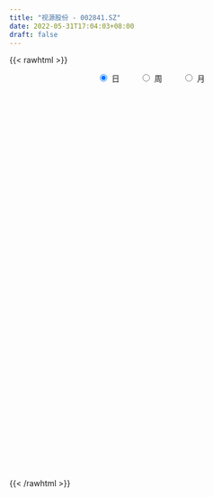 ```yaml
---
title: "视源股份 - 002841.SZ"
date: 2022-05-31T17:04:03+08:00
draft: false
---
```

{{< rawhtml >}}
    <div style="text-align: center">
        <label style="padding: 1rem;"><input style="margin-right: .5rem" type="radio" name="period" value="D" checked onclick="period_change(this)">日</label>
        <label style="padding: 1rem;"><input style="margin-right: .5rem" type="radio" name="period" value="W" onclick="period_change(this)">周</label>
        <label style="padding: 1rem;"><input style="margin-right: .5rem" type="radio" name="period" value="M" onclick="period_change(this)">月</label>
    </div>
    <div id="chart" style="height: 700px;"></div> 
    <script type="text/javascript">
        const D_v = [12868.8,11044.0,15407.42,15738.94,10741.86,12332.47,11626.32,8297.88,6497.21,8134.57,7207.57,7566.56,10923.83,9673.96,7230.2,6919.09,9934.92,7312.61,7105.9,6722.08,7949.32,7083.25,8505.77,5949.09,9993.7,12974.87,8662.04,5440.9,7442.69,10111.46,11481.84,16312.93,12323.96,10847.51,9563.15,13796.13,8308.64,6487.49,8746.93,4495.22,11002.61,8801.88,5535.08,6771.93,25628.05,29604.5,15868.9,38951.68,26690.84,15941.54,15313.31,14344.41,15655.52,14394.32,16594.56,12427.09,16368.92,18466.4,14036.64,9690.9,14764.15,14509.26,7778.73,6834.11,11479.07,8346.27,10372.2,10049.06,9451.01,10576.31,12943.09,51132.76,78930.98,49281.94,42926.67,34056.88,23329.17,16843.08,9655.08,8420.56,10604.08,15113.88,8388.75,16924.42,12789.15,8593.75,14564.6,22773.97,15479.56,10564.45,7038.89,13373.02,29588.7,17496.78,17867.88,13972.81,8775.72,6801.78,16094.51,13120.74,9399.28,10086.6,6050.97,7427.07,7991.28,9143.44,17947.16,35375.72,34579.2,44727.0,46024.65,51123.51,41399.03,30185.86,24640.04,21598.0,18869.87,15826.44,14988.11,22073.65,21615.56,18123.14,17696.14,14442.37,18032.0,15769.98,14889.51,13696.13,40647.18,29350.45,19814.29,21977.28,12516.14,13454.35,39960.85,24627.48,36763.19,70251.68,62550.44,50976.98,30699.62,30876.91,25512.0,20368.12,21245.19,19541.56,17873.49,11600.67,11074.31,16203.37,52042.65,19698.37,23781.53,39185.27,44519.77,30318.35,22478.2,22916.79,20387.62,22003.41,16684.94,14248.51,18854.65,21360.98,26220.67,16792.46,12056.49,18952.81,14299.48,14843.01,12218.25,30518.29,36549.65,28985.56,31470.18,19892.23,14146.63,17035.87,13254.37,32079.06,55480.93,66922.85,33785.47,51110.01,43906.15,20225.28,29214.77,20067.65,23254.03,21586.26,23257.39,12025.0,20538.69,21673.69,12915.31,23036.35,22682.5,20998.63,10682.76,20800.27,43188.99,31527.56,13769.71,13158.62,16162.34,18061.63,12937.91,16004.23,13729.0,13651.67,13882.74,10886.83,14472.49,20391.59,18398.16,12544.26,12224.5,22690.8,9611.03,10914.16,17887.14,11793.71,7694.08,12949.99,17371.41,8501.02,28702.79,16498.57,19933.35,39035.17,34654.28,22727.0,20556.72,19092.89,20238.37,16186.68,15699.47,14739.62,9172.77,18524.7,13580.57,16800.59,13933.57,17953.08,18620.54,15236.0,18256.47,16256.67,21154.21,14837.01]
const D_histogram = [0.0,-0.3032551567,-0.3704465968,-0.1702607792,0.1023688739,0.4046290771,0.549251873,0.5093243254,0.3484086634,0.1268063236,-0.1695921162,-0.1805582399,0.1433977242,0.1035027236,0.0548224627,0.0225973058,-0.121189025,-0.1689139271,-0.3167562548,-0.3840186674,-0.5406911522,-0.4528034354,-0.3979663365,-0.3368199655,-0.3088161512,0.0492984901,0.2494537973,0.2336687222,0.0387205312,-0.0724851391,-0.4157313592,-0.6938944039,-1.1444874938,-1.102823339,-0.9293736796,-0.926078675,-0.8018807336,-0.6198219701,-0.5501611633,-0.4682716966,-0.2584239498,-0.2113311823,-0.1541694047,-0.0511199317,0.6936327852,0.4639477739,0.1323478505,-0.6178698518,-0.7200579522,-0.7481261102,-0.593583948,-0.4435123221,-0.4442635623,-0.3777900643,-0.3052135404,-0.2571222915,-0.0542668877,0.3012475138,0.4596189991,0.624976547,0.8117234215,1.1054723776,1.1969281691,1.0696183045,1.1327138032,0.9998424976,0.7255105114,0.4596845946,0.1856122519,-0.1137184737,-0.4047358777,-1.2251620576,-2.2011548452,-2.7773341358,-3.0575640941,-3.1816811875,-3.0391657745,-2.656971158,-2.2929302145,-1.8936260724,-1.4012333594,-1.0565056996,-0.718531134,-0.431750152,-0.2452997635,0.0259716566,0.1533665396,0.5415014875,0.7015633016,0.912236405,0.9329142646,0.9264550368,0.8123541182,0.899605455,0.8051913424,0.66305332,0.6305450322,0.6922191321,0.6297757007,0.5840135278,0.6676203863,0.6883967159,0.6274266121,0.6739068024,0.6400831288,0.612949139,0.353084883,0.2998434641,0.4765279469,0.717658588,1.1279539702,1.498575634,1.4969353116,1.3695576579,1.1581001461,0.8986104101,0.6041813964,0.4411861935,0.2609793701,0.1809192861,0.1617531416,0.0767738953,-0.0823625117,-0.1924785639,-0.178687732,-0.1222158935,-0.1229715411,-0.1063332451,-0.2792038109,-0.3670485308,-0.4182145392,-0.3337359244,-0.2933138358,-0.2038112661,0.0206209549,0.182321078,0.4388634785,0.7561591269,1.0225884145,1.0832916365,1.0780982573,0.9153431325,0.7964000755,0.5751099161,0.4171740829,0.3377827279,0.2782494923,0.1611718642,0.0471987504,0.0689674584,0.3037106467,0.3633791412,0.4398141421,0.6131229211,0.6627327009,0.6704065664,0.4942014987,0.4112618635,0.3038507607,0.0429858712,-0.082438072,-0.2258589405,-0.4216855424,-0.3782330088,-0.3034282542,-0.3061100416,-0.321223072,-0.4869206474,-0.4731601828,-0.6162807883,-0.7026115125,-0.6564844919,-0.4198502511,-0.2050882651,-0.0759506834,0.0376652459,0.1518927172,0.2110169394,0.1784610077,0.3506346101,0.7301700231,1.0347229025,1.115776213,1.3247192471,1.4586839676,1.3790169872,1.0946434674,0.7964653872,0.5796999028,0.2872557175,0.0767527696,-0.1427515339,-0.2854768567,-0.5553324839,-0.8214037733,-1.1222134415,-1.3558938068,-1.4880414073,-1.6187026341,-1.9338838297,-2.0072652308,-1.7461090113,-1.5124788054,-1.2380970773,-1.0556146405,-0.9126786117,-0.8503646051,-0.8512517693,-0.8525853503,-0.8925119956,-0.7470589664,-0.6394373908,-0.4418600511,-0.1550286572,0.1459656349,0.3949767078,0.4581826146,0.7415048994,0.7322133643,0.6719376501,0.5958273024,0.6857271803,0.6603992239,0.6584615565,0.669778896,0.5858270598,0.4370402194,0.2600866119,0.3735051649,0.7818675635,1.1483467821,1.2858800331,1.2451977037,1.0120741464,0.8705417686,0.7805054074,0.7137081014,0.560636995,0.409389942,0.2190183463,0.0470004352,-0.0938884165,-0.0954878703,-0.2269023447,-0.4200104838,-0.5907948852,-0.6370749814,-0.6359080093,-0.4633491025,-0.3099216456]
const D_fast = [0.0,-0.3790689459,-0.5388720351,-0.3812514124,-0.0830295408,0.3203879317,0.6023236958,0.6897272295,0.6159137334,0.4260129745,0.0872165056,0.0311108219,0.3909162171,0.3768968974,0.3419222521,0.3153464218,0.1412628348,0.0513094508,-0.1757219406,-0.3389890201,-0.6308342929,-0.6561474349,-0.7008019202,-0.7238605406,-0.7730607641,-0.4026215003,-0.1401027437,-0.0974706383,-0.2827386965,-0.4120656516,-0.8592447115,-1.3108813572,-2.0475963205,-2.2816380004,-2.340531761,-2.5687564251,-2.6450286671,-2.6179253961,-2.6858048802,-2.7209833377,-2.5757415783,-2.5814816064,-2.5628621799,-2.4725926899,-1.5544317767,-1.6681298444,-1.9666428053,-2.8713279705,-3.153530559,-3.3686302445,-3.3624840693,-3.3232905239,-3.4351076547,-3.4630816729,-3.4668085341,-3.482997858,-3.2937091761,-2.8628828962,-2.589606661,-2.2680049764,-1.8783272465,-1.3082101961,-0.9175223623,-0.7774276508,-0.4311537013,-0.3140643825,-0.4070187409,-0.5579235089,-0.7855927886,-1.1133531327,-1.5055545062,-2.6322712004,-4.1585526993,-5.4290655238,-6.4736865057,-7.393223896,-8.0104999267,-8.2925480996,-8.5017397098,-8.5758420858,-8.4337577127,-8.3531564778,-8.1948146957,-8.0159712516,-7.890845804,-7.6130814698,-7.4473449519,-6.9238346321,-6.5883819926,-6.149649788,-5.8957433623,-5.6705888308,-5.5816012198,-5.2694485193,-5.1625647964,-5.1389394887,-5.0138115185,-4.7790826356,-4.6840821418,-4.5838409327,-4.3333289777,-4.140453469,-4.0445669199,-3.829610029,-3.7034129204,-3.5773096254,-3.7489026607,-3.7271832135,-3.431366744,-3.0108214559,-2.3185375812,-1.5732720088,-1.2006785034,-0.9856667426,-0.9075992179,-0.9424363514,-1.085820016,-1.1385186704,-1.2534806513,-1.2883109138,-1.2670387729,-1.3328245454,-1.5125515803,-1.6707872735,-1.7016683746,-1.6757505095,-1.7072490423,-1.7171940576,-1.9598655761,-2.1394724287,-2.2951920719,-2.2941474383,-2.3270538086,-2.2885040554,-2.0589165956,-1.851636203,-1.485377933,-0.9790425028,-0.4569661116,-0.1254399805,0.1388912046,0.204971863,0.2851288248,0.2076161445,0.1539738321,0.159028159,0.1690572965,0.0922726345,-0.0099007917,0.0291097808,0.3397806308,0.4902939106,0.676682447,1.0032719563,1.2185649113,1.3938404184,1.3411857254,1.361061556,1.3296131435,1.0794947217,0.9334612606,0.733575657,0.4323276695,0.3812219508,0.3801696419,0.3009603441,0.2055415457,-0.0818861915,-0.1864157727,-0.4836065753,-0.7455901776,-0.8635842799,-0.731912602,-0.5684226822,-0.4582727714,-0.3352405305,-0.1830398799,-0.0711614229,-0.0591021027,0.2007301522,0.762808071,1.326041676,1.6860390398,2.2261618856,2.724797598,2.9898848645,2.9791722115,2.8801104782,2.8082699694,2.5876397135,2.396324958,2.141132771,1.927038234,1.5183494858,1.0469272531,0.4655642245,-0.1070895924,-0.6112475448,-1.1465844301,-1.9452365831,-2.5204342919,-2.6958053253,-2.8402948207,-2.8754373619,-2.9568585852,-3.0420922093,-3.192369354,-3.4060694605,-3.6205493792,-3.8836040234,-3.9249157358,-3.9771535078,-3.8900411809,-3.6419669513,-3.3044812505,-2.9567260006,-2.7789744402,-2.3102759305,-2.1365141246,-2.0288054263,-1.9559589483,-1.6946272753,-1.5548554258,-1.3921777041,-1.2134156406,-1.1509107118,-1.1904374973,-1.3023694518,-1.0955746076,-0.4917453182,0.161820596,0.6208238552,0.8914409518,0.9113359311,0.9874389954,1.092528986,1.2041587054,1.1912468478,1.1423472802,1.0067302711,0.8464624688,0.6821015129,0.6566300916,0.468490031,0.170379271,-0.1481038518,-0.3536526933,-0.5114627235,-0.4547410923,-0.3787940468]
const D_slow = [0.0,-0.0758137892,-0.1684254384,-0.2109906332,-0.1853984147,-0.0842411454,0.0530718228,0.1804029042,0.26750507,0.2992066509,0.2568086219,0.2116690619,0.2475184929,0.2733941738,0.2870997895,0.2927491159,0.2624518597,0.2202233779,0.1410343142,0.0450296474,-0.0901431407,-0.2033439995,-0.3028355837,-0.387040575,-0.4642446128,-0.4519199903,-0.389556541,-0.3311393605,-0.3214592277,-0.3395805124,-0.4435133523,-0.6169869532,-0.9031088267,-1.1788146614,-1.4111580813,-1.6426777501,-1.8431479335,-1.998103426,-2.1356437169,-2.252711641,-2.3173176285,-2.3701504241,-2.4086927752,-2.4214727582,-2.2480645619,-2.1320776184,-2.0989906558,-2.2534581187,-2.4334726068,-2.6205041343,-2.7689001213,-2.8797782018,-2.9908440924,-3.0852916085,-3.1615949936,-3.2258755665,-3.2394422884,-3.16413041,-3.0492256602,-2.8929815234,-2.690050668,-2.4136825736,-2.1144505314,-1.8470459553,-1.5638675045,-1.3139068801,-1.1325292522,-1.0176081036,-0.9712050406,-0.999634659,-1.1008186284,-1.4071091428,-1.9573978541,-2.6517313881,-3.4161224116,-4.2115427085,-4.9713341521,-5.6355769416,-6.2088094953,-6.6822160134,-7.0325243532,-7.2966507781,-7.4762835616,-7.5842210996,-7.6455460405,-7.6390531264,-7.6007114915,-7.4653361196,-7.2899452942,-7.061886193,-6.8286576268,-6.5970438676,-6.3939553381,-6.1690539743,-5.9677561387,-5.8019928087,-5.6443565507,-5.4713017677,-5.3138578425,-5.1678544605,-5.000949364,-4.828850185,-4.671993532,-4.5035168314,-4.3434960492,-4.1902587644,-4.1019875437,-4.0270266776,-3.9078946909,-3.7284800439,-3.4464915514,-3.0718476428,-2.697613815,-2.3552244005,-2.065699364,-1.8410467615,-1.6900014124,-1.579704864,-1.5144600214,-1.4692301999,-1.4287919145,-1.4095984407,-1.4301890686,-1.4783087096,-1.5229806426,-1.553534616,-1.5842775012,-1.6108608125,-1.6806617652,-1.7724238979,-1.8769775327,-1.9604115138,-2.0337399728,-2.0846927893,-2.0795375506,-2.0339572811,-1.9242414114,-1.7352016297,-1.4795545261,-1.208731617,-0.9392070527,-0.7103712695,-0.5112712506,-0.3674937716,-0.2632002509,-0.1787545689,-0.1091921958,-0.0688992298,-0.0570995422,-0.0398576776,0.0360699841,0.1269147694,0.2368683049,0.3901490352,0.5558322104,0.723433852,0.8469842267,0.9497996926,1.0257623827,1.0365088505,1.0158993325,0.9594345974,0.8540132118,0.7594549596,0.6835978961,0.6070703857,0.5267646177,0.4050344559,0.2867444102,0.1326742131,-0.0429786651,-0.207099788,-0.3120623508,-0.3633344171,-0.3823220879,-0.3729057765,-0.3349325972,-0.2821783623,-0.2375631104,-0.1499044579,0.0326380479,0.2913187735,0.5702628268,0.9014426386,1.2661136305,1.6108678773,1.8845287441,2.0836450909,2.2285700666,2.300383996,2.3195721884,2.2838843049,2.2125150907,2.0736819698,1.8683310264,1.587777666,1.2488042144,0.8767938625,0.472118204,-0.0113527534,-0.5131690611,-0.949696314,-1.3278160153,-1.6373402846,-1.9012439447,-2.1294135977,-2.3420047489,-2.5548176913,-2.7679640288,-2.9910920277,-3.1778567694,-3.337716117,-3.4481811298,-3.4869382941,-3.4504468854,-3.3517027084,-3.2371570548,-3.0517808299,-2.8687274889,-2.7007430763,-2.5517862507,-2.3803544557,-2.2152546497,-2.0506392606,-1.8831945366,-1.7367377716,-1.6274777168,-1.5624560638,-1.4690797725,-1.2736128817,-0.9865261861,-0.6650561779,-0.3537567519,-0.1007382153,0.1168972268,0.3120235787,0.490450604,0.6306098528,0.7329573382,0.7877119248,0.7994620336,0.7759899295,0.7521179619,0.6953923757,0.5903897548,0.4426910335,0.2834222881,0.1244452858,0.0086080102,-0.0688724012]
const D_data = [['2021-05-20', 124.6355, 125.5565, 121.5003, 126.0072],['2021-05-21', 125.4095, 120.8046, 120.3735, 126.8204],['2021-05-24', 121.0006, 122.4702, 117.3461, 123.9301],['2021-05-25', 123.4598, 125.9386, 121.2063, 126.6636],['2021-05-26', 125.8994, 128.0745, 125.7818, 128.9367],['2021-05-27', 128.7799, 130.1908, 126.1247, 130.1908],['2021-05-28', 130.1418, 129.8087, 128.2312, 131.1313],['2021-05-31', 130.4749, 128.2214, 126.3893, 130.7688],['2021-06-01', 128.2116, 126.5362, 125.9288, 128.5546],['2021-06-02', 127.0947, 124.9686, 123.0189, 127.3593],['2021-06-03', 125.2545, 122.6475, 122.4698, 125.847],['2021-06-04', 122.6771, 125.2841, 121.8081, 126.7259],['2021-06-07', 125.0373, 130.35, 123.4869, 131.3375],['2021-06-08', 130.8536, 126.6963, 126.084, 132.7694],['2021-06-09', 126.4, 126.4494, 125.768, 128.8293],['2021-06-10', 126.5876, 126.5086, 125.8865, 128.6713],['2021-06-11', 126.5185, 124.6324, 123.9708, 127.8319],['2021-06-15', 124.2867, 125.2347, 122.7463, 126.1729],['2021-06-16', 124.7805, 123.2795, 122.4994, 125.3138],['2021-06-17', 123.9806, 123.4375, 122.687, 125.3138],['2021-06-18', 123.4276, 121.3341, 121.265, 124.9188],['2021-06-21', 122.924, 123.793, 118.5, 124.2769],['2021-06-22', 123.4375, 123.3881, 121.4724, 124.5534],['2021-06-23', 123.398, 123.4375, 122.134, 124.7213],['2021-06-24', 122.8549, 122.9438, 119.6949, 123.24],['2021-06-25', 123.5362, 127.9603, 123.24, 128.3553],['2021-06-28', 127.2789, 127.5554, 125.6594, 130.2414],['2021-06-29', 127.0419, 125.4915, 124.5633, 127.8812],['2021-06-30', 125.2446, 122.7364, 122.3216, 126.1433],['2021-07-01', 122.7463, 122.8944, 122.5883, 128.375],['2021-07-02', 122.9438, 118.5, 118.5, 122.9438],['2021-07-05', 119.5566, 117.1076, 113.5724, 120.1392],['2021-07-06', 117.6804, 112.1208, 111.5875, 118.2729],['2021-07-07', 112.97, 116.13, 111.4986, 116.999],['2021-07-08', 116.13, 117.3644, 115.2808, 119.3986],['2021-07-09', 117.3644, 114.7475, 113.1873, 117.7199],['2021-07-12', 114.7376, 115.6659, 112.8219, 117.7495],['2021-07-13', 115.8337, 116.3769, 113.8588, 117.394],['2021-07-14', 116.0016, 114.8858, 113.6612, 117.394],['2021-07-15', 114.313, 114.7278, 113.8588, 115.5375],['2021-07-16', 114.6981, 116.5053, 112.575, 117.3644],['2021-07-19', 116.4164, 114.6389, 112.8712, 116.4164],['2021-07-20', 114.6389, 114.5599, 112.575, 115.1524],['2021-07-21', 114.0563, 115.1425, 113.8884, 117.2064],['2021-07-22', 118.5, 125.4125, 118.4802, 126.6567],['2021-07-23', 122.45, 114.7475, 114.6586, 122.9141],['2021-07-26', 115.8337, 111.8838, 109.1188, 115.8337],['2021-07-27', 109.1583, 103.1938, 101.6138, 111.5776],['2021-07-28', 104.2306, 108.1313, 101.7125, 110.6],['2021-07-29', 110.2346, 107.756, 106.4229, 110.4716],['2021-07-30', 107.2228, 109.4644, 104.0825, 110.4617],['2021-08-02', 109.6125, 109.415, 104.8725, 109.7113],['2021-08-03', 109.415, 107.1536, 106.6697, 110.047],['2021-08-04', 107.4005, 107.4104, 105.7613, 108.5263],['2021-08-05', 107.0252, 107.1437, 104.9712, 108.6053],['2021-08-06', 107.0154, 106.4821, 104.675, 107.6276],['2021-08-09', 106.3834, 108.5164, 104.8725, 109.5434],['2021-08-10', 108.5164, 111.5875, 107.1833, 112.2788],['2021-08-11', 111.5776, 110.3729, 108.7238, 111.5875],['2021-08-12', 110.3531, 111.3505, 109.2767, 113.2959],['2021-08-13', 111.6171, 112.7528, 110.6099, 113.8291],['2021-08-16', 112.9305, 115.8041, 112.575, 117.7989],['2021-08-17', 114.8462, 114.9154, 113.8983, 116.4658],['2021-08-18', 114.5303, 112.7034, 110.5605, 115.3894],['2021-08-19', 113.444, 115.5572, 110.9259, 115.814],['2021-08-20', 115.2906, 113.5625, 112.6737, 116.4559],['2021-08-23', 114.55, 111.2024, 110.8963, 114.9351],['2021-08-24', 111.2122, 110.1655, 109.6619, 112.7725],['2021-08-25', 109.6619, 108.7139, 107.677, 110.6],['2021-08-26', 109.0891, 106.729, 103.6875, 109.0891],['2021-08-27', 105.0009, 104.8725, 103.6875, 106.5216],['2021-08-30', 94.3852, 94.3852, 94.3852, 96.7157],['2021-08-31', 94.3063, 85.9421, 84.9447, 94.3063],['2021-09-01', 87.7591, 84.4115, 84.056, 87.848],['2021-09-02', 83.819, 83.0191, 81.4293, 85.1818],['2021-09-03', 83.4339, 80.8269, 80.4911, 83.74],['2021-09-06', 80.2936, 81.0639, 79.4938, 82.555],['2021-09-07', 81.0639, 82.4464, 80.4911, 82.555],['2021-09-08', 82.4562, 81.4095, 80.9849, 82.7031],['2021-09-09', 81.528, 81.3206, 80.8565, 82.4562],['2021-09-10', 81.3503, 82.6044, 80.8861, 82.6538],['2021-09-13', 82.6044, 81.0145, 80.9849, 82.8908],['2021-09-14', 81.0145, 81.0145, 80.6689, 81.765],['2021-09-15', 81.0145, 80.5306, 77.5188, 81.0145],['2021-09-16', 79.9974, 79.1975, 78.5063, 81.1429],['2021-09-17', 79.1975, 80.3233, 79.1975, 81.9625],['2021-09-22', 79.2074, 78.5853, 78.1903, 81.2712],['2021-09-23', 79.1382, 82.4562, 78.6642, 83.2463],['2021-09-24', 82.476, 80.5306, 79.7505, 83.266],['2021-09-27', 80.5998, 81.7946, 80.1455, 82.792],['2021-09-28', 81.7946, 79.79, 79.4938, 82.16],['2021-09-29', 79.79, 79.2765, 78.0125, 80.0764],['2021-09-30', 79.0, 77.3706, 76.5806, 79.9776],['2021-10-08', 77.025, 79.6123, 76.5411, 79.79],['2021-10-11', 79.6123, 77.1336, 77.025, 82.3575],['2021-10-12', 78.4075, 75.6425, 75.05, 78.4075],['2021-10-13', 75.6228, 76.2449, 75.208, 76.7979],['2021-10-14', 76.3239, 77.2422, 76.3239, 78.0125],['2021-10-15', 77.341, 75.445, 74.655, 77.9829],['2021-10-18', 75.208, 75.0994, 73.4898, 76.2844],['2021-10-19', 75.0599, 76.6004, 74.6748, 76.7189],['2021-10-20', 76.6004, 75.9388, 74.023, 76.7979],['2021-10-21', 76.1758, 74.655, 74.4279, 76.1758],['2021-10-22', 74.576, 75.8301, 74.26, 76.0375],['2021-10-25', 75.998, 74.7538, 74.2699, 76.2054],['2021-10-26', 74.734, 74.5661, 73.075, 75.3759],['2021-10-27', 74.734, 70.6655, 70.1125, 74.734],['2021-10-28', 71.1, 72.0875, 70.6655, 75.4055],['2021-10-29', 73.944, 75.05, 71.1987, 75.5042],['2021-11-01', 75.2179, 76.9263, 75.2179, 80.4813],['2021-11-02', 77.973, 81.0441, 76.0968, 81.8045],['2021-11-03', 81.4786, 83.2561, 81.4688, 85.7545],['2021-11-04', 83.2561, 80.3825, 79.8097, 85.6163],['2021-11-05', 80.4813, 79.2469, 77.42, 80.975],['2021-11-08', 79.3061, 77.973, 76.6399, 79.5036],['2021-11-09', 78.1606, 76.6399, 75.5536, 78.605],['2021-11-10', 77.1237, 75.05, 74.26, 77.1237],['2021-11-11', 74.9315, 75.6425, 74.3785, 75.9388],['2021-11-12', 75.6425, 74.5563, 73.944, 76.1362],['2021-11-15', 74.3785, 75.0697, 74.1415, 76.5312],['2021-11-16', 75.0796, 75.4944, 74.0724, 76.3338],['2021-11-17', 75.4944, 74.2798, 74.1612, 75.6425],['2021-11-18', 74.4476, 72.4825, 72.2455, 74.4575],['2021-11-19', 72.4726, 72.048, 71.7715, 72.9763],['2021-11-22', 72.1566, 72.9763, 71.495, 73.2429],['2021-11-23', 72.9368, 73.3614, 72.285, 73.549],['2021-11-24', 72.8775, 72.4726, 71.7518, 73.154],['2021-11-25', 72.4726, 72.4134, 71.8703, 73.2429],['2021-11-26', 72.0875, 69.2237, 69.1448, 72.0875],['2021-11-29', 67.8017, 69.0756, 66.8143, 69.6188],['2021-11-30', 68.7695, 68.5819, 68.335, 69.52],['2021-12-01', 68.6214, 69.7965, 67.7228, 69.9545],['2021-12-02', 69.8558, 69.046, 68.9275, 70.6655],['2021-12-03', 69.0559, 69.52, 68.3153, 69.7076],['2021-12-06', 69.5496, 71.6925, 69.5496, 72.3837],['2021-12-07', 71.969, 71.7419, 70.626, 72.7294],['2021-12-08', 71.732, 74.0329, 70.9025, 75.2278],['2021-12-09', 74.2106, 76.5708, 73.5688, 77.3904],['2021-12-10', 77.0843, 78.0026, 75.9881, 80.2936],['2021-12-13', 77.2126, 76.9657, 75.6425, 80.0468],['2021-12-14', 76.5609, 77.0053, 76.1856, 78.0026],['2021-12-15', 76.8571, 75.2574, 74.3983, 77.7558],['2021-12-16', 75.3166, 75.6425, 73.9638, 76.6004],['2021-12-17', 75.682, 73.9243, 73.5688, 75.8696],['2021-12-20', 73.7169, 74.0428, 73.3515, 75.0105],['2021-12-21', 73.5688, 74.655, 73.2824, 74.8525],['2021-12-22', 74.0625, 74.7538, 73.5688, 75.3759],['2021-12-23', 74.5266, 73.7169, 73.3021, 74.734],['2021-12-24', 73.1935, 73.2034, 72.4134, 74.2403],['2021-12-27', 72.9861, 74.6945, 72.2258, 75.05],['2021-12-28', 75.0303, 78.21, 75.0303, 80.0862],['2021-12-29', 78.21, 77.0941, 76.63, 79.158],['2021-12-30', 76.8472, 78.0224, 76.3535, 78.2594],['2021-12-31', 77.815, 80.3825, 77.6669, 81.0639],['2022-01-04', 80.2344, 80.0171, 77.1237, 81.1133],['2022-01-05', 80.4023, 80.2739, 79.0593, 80.9651],['2022-01-06', 79.4641, 78.0915, 77.6076, 80.3726],['2022-01-07', 78.0816, 79.0494, 77.8743, 80.975],['2022-01-10', 79.0, 78.6544, 77.3213, 79.1975],['2022-01-11', 78.4766, 76.0178, 75.7511, 78.9803],['2022-01-12', 76.4325, 76.7979, 75.2475, 77.6965],['2022-01-13', 76.7979, 75.8598, 75.3759, 77.2719],['2022-01-14', 75.7018, 74.1514, 73.7169, 76.2943],['2022-01-17', 74.0526, 76.5312, 73.2528, 76.9263],['2022-01-18', 77.0645, 77.0744, 74.9809, 77.7558],['2022-01-19', 77.0053, 76.1461, 75.0796, 77.0151],['2022-01-20', 76.1264, 75.7709, 75.2475, 77.025],['2022-01-21', 75.6721, 73.1343, 72.9565, 75.8598],['2022-01-24', 73.075, 74.6352, 72.8084, 75.0006],['2022-01-25', 74.0625, 71.9097, 71.3864, 74.5661],['2022-01-26', 72.3837, 71.4753, 70.9815, 72.8874],['2022-01-27', 72.0974, 72.4627, 70.8038, 74.9315],['2022-01-28', 73.5589, 75.1488, 72.4627, 78.0125],['2022-02-07', 75.1685, 75.8005, 74.26, 77.8644],['2022-02-08', 75.3265, 75.4944, 71.653, 76.0375],['2022-02-09', 75.445, 75.8894, 73.944, 76.4226],['2022-02-10', 76.0671, 76.5411, 74.7735, 76.5411],['2022-02-11', 76.2844, 76.4226, 75.6326, 77.6175],['2022-02-14', 76.1264, 75.4648, 74.6254, 76.7189],['2022-02-15', 76.0375, 78.5951, 74.7142, 79.3752],['2022-02-16', 78.684, 83.1179, 78.3877, 85.794],['2022-02-17', 84.8855, 84.767, 82.4562, 87.532],['2022-02-18', 84.688, 83.9375, 81.9625, 84.7078],['2022-02-21', 84.6287, 87.4135, 82.9697, 88.8355],['2022-02-22', 86.9, 88.6775, 85.0633, 89.6255],['2022-02-23', 88.085, 87.4925, 87.1666, 88.9737],['2022-02-24', 87.532, 85.1818, 83.4437, 87.5715],['2022-02-25', 84.9447, 84.4708, 84.0362, 86.2877],['2022-02-28', 84.4708, 84.9546, 82.4958, 86.2779],['2022-03-01', 85.162, 83.2956, 82.081, 85.32],['2022-03-02', 82.8809, 83.4339, 80.6788, 84.609],['2022-03-03', 83.4339, 82.4562, 81.9724, 84.8263],['2022-03-04', 81.7946, 82.5846, 80.8565, 84.0461],['2022-03-07', 81.7749, 79.8394, 79.158, 82.0217],['2022-03-08', 79.7703, 78.1606, 78.0026, 80.4615],['2022-03-09', 78.1606, 75.6524, 73.0651, 79.0],['2022-03-10', 76.8867, 74.2501, 73.7662, 78.7038],['2022-03-11', 73.0355, 73.5391, 70.3199, 73.8354],['2022-03-14', 73.075, 71.6925, 71.6925, 73.6576],['2022-03-15', 71.8801, 66.7748, 66.6069, 71.89],['2022-03-16', 68.2758, 67.1303, 63.3975, 68.6806],['2022-03-17', 67.308, 70.2211, 66.1724, 70.6063],['2022-03-18', 70.231, 69.7471, 68.1474, 70.6359],['2022-03-21', 69.757, 70.3199, 68.2856, 71.4753],['2022-03-22', 70.3199, 69.2336, 68.2362, 70.3199],['2022-03-23', 69.2237, 68.5424, 68.1375, 69.7274],['2022-03-24', 68.5325, 67.0611, 66.6562, 68.5325],['2022-03-25', 66.9525, 65.4021, 65.0466, 67.4858],['2022-03-28', 64.8788, 64.3257, 63.5358, 65.0861],['2022-03-29', 64.5825, 62.6174, 62.1236, 64.9578],['2022-03-30', 63.0618, 64.1283, 62.6174, 64.4344],['2022-03-31', 64.0888, 63.3185, 62.7852, 64.6714],['2022-04-01', 63.358, 64.3554, 62.3113, 65.1651],['2022-04-06', 65.096, 66.0539, 63.8616, 66.8834],['2022-04-07', 65.8959, 67.3278, 65.7478, 68.5918],['2022-04-08', 67.3376, 67.9005, 66.2613, 68.1474],['2022-04-11', 67.9005, 66.2909, 65.254, 67.9005],['2022-04-12', 65.6688, 70.0236, 65.649, 70.0335],['2022-04-13', 69.8459, 67.2685, 67.1994, 70.2211],['2022-04-14', 68.2264, 66.6069, 66.4489, 68.335],['2022-04-15', 66.8735, 66.1724, 64.2566, 67.8017],['2022-04-18', 66.1131, 68.4535, 64.1875, 69.0263],['2022-04-19', 68.0289, 67.3969, 66.8538, 68.9275],['2022-04-20', 67.5351, 67.8413, 67.071, 68.8386],['2022-04-21', 67.7326, 68.2856, 66.5674, 69.5397],['2022-04-22', 67.3574, 67.1401, 66.7056, 68.7399],['2022-04-25', 66.7056, 65.8663, 65.5503, 69.8854],['2022-04-26', 67.2981, 64.6813, 64.1875, 67.5944],['2022-04-27', 64.148, 68.1869, 63.0223, 68.572],['2022-04-28', 73.3713, 73.5688, 69.125, 74.0526],['2022-04-29', 73.0849, 75.761, 72.6306, 77.025],['2022-05-05', 75.2475, 75.1191, 74.8525, 77.5089],['2022-05-06', 74.4575, 74.0921, 72.0974, 75.5339],['2022-05-09', 73.865, 71.811, 70.2211, 73.944],['2022-05-10', 71.1099, 72.6998, 70.4483, 73.5984],['2022-05-11', 72.4529, 73.4108, 72.1566, 75.3956],['2022-05-12', 72.5714, 73.9341, 72.1468, 75.366],['2022-05-13', 73.9341, 72.8479, 72.364, 75.1586],['2022-05-16', 73.0454, 72.5319, 71.6925, 74.0526],['2022-05-17', 72.3739, 71.4753, 70.6655, 72.3739],['2022-05-18', 71.4753, 70.942, 70.7248, 72.285],['2022-05-19', 70.0138, 70.5766, 68.9868, 70.6951],['2022-05-20', 71.0309, 71.969, 70.8136, 73.233],['2022-05-23', 71.7814, 69.9545, 69.5002, 71.8011],['2022-05-24', 70.2425, 68.1322, 68.0221, 70.5426],['2022-05-25', 68.1122, 67.092, 66.5119, 69.2024],['2022-05-26', 67.392, 67.6221, 66.2118, 68.9223],['2022-05-27', 67.9621, 67.6121, 67.322, 69.3124],['2022-05-30', 68.11, 69.8, 67.0, 70.29],['2022-05-31', 69.51, 70.13, 69.01, 71.17]]
const W_v = [71524.41,34113.84,28988.06,21151.89,24772.18,36301.57,31510.38,26738.94,19235.87,25105.78,22367.74,43336.46,37860.84,33418.48,41646.08,44404.78,112680.5,54231.52,31934.21,25231.56,23871.79,17030.93,19302.5,17692.41,21309.6,26745.65,21293.54,26404.78,21714.09,9343.37,4178.45,34832.36,37923.11,30836.03,26853.18,28658.11,19156.4,29225.14,27905.34,44305.0,17297.97,32220.82,26928.02,45190.22,48395.01,46713.45,35544.5,45386.81,47357.56,44795.16,54533.61,72561.35,46459.18,40602.08,40376.66,39900.04,30985.02,47592.92,48723.88,37139.87,49875.82,43144.46,52810.13,42445.35,55798.81,76199.07,61723.38,69622.07,67715.58,73431.07,74782.76,61310.38,61455.58,33281.75,19075.03,35843.81,51355.47,50835.39,60165.06,52979.15,76977.98,88773.76,116192.84,96166.92,50723.66,59307.67,54585.44,60427.38,48979.41,31239.21,36482.34,79844.62,58236.45,35233.87,35013.01,34957.69,37619.32,67670.89,46096.18,52183.36,44029.26,43767.51,54765.43,61356.82,72805.32,91049.26,109040.43,244500.85,142918.27,114721.68,98026.13,131546.95,15873.59,72347.25,97632.57,92484.26,173949.27,86208.83,53510.87,74408.97,65732.26,58515.26,68299.46,98841.96,57035.45,48056.76,69905.48,123208.08,77407.34,247501.81,188735.5,193830.66,226766.44,143709.23,105709.83,89194.62,85102.95,91646.22,56868.87,56004.83,64116.02,81750.6,49052.08,115317.5,79614.16,124203.37,66939.46,95373.81,70214.74,51246.04,80277.54,124660.25,127698.26,110210.54,78839.19,79772.67,97001.98,65426.22,63028.41,92690.09,59417.44,45024.85,52237.62,28814.28,8701.19,56314.01,54694.11,57970.92,54765.48,54371.44,81348.83,57002.49,73388.46,56283.96,51068.81,56403.56,66366.08,102514.72,92388.96,68534.42,143830.29,110193.13,48050.86,55788.7,85663.49,68018.07,82272.31,63086.67,53216.5,60319.5,37366.87,89225.27,60661.56,115575.08,33350.83,54739.91,55156.11,65847.01,37703.79,44682.0,29089.91,44506.68,43138.93,62843.68,39040.89,76341.44,112766.27,73415.9,73327.01,48947.44,53391.67,256329.23,68851.97,61809.95,52818.13,60565.06,17496.78,63512.7,46084.66,105036.8,213460.05,95922.46,93950.86,103034.8,97112.51,234153.64,158433.63,81335.22,150911.19,120233.11,92179.13,95383.41,108428.68,111530.47,201522.68,164523.86,100661.37,101306.48,119969.29,76324.73,66622.73,51334.01,73327.63,58310.21,138824.16,43283.72,85957.03,72012.2,86322.76,35991.22]
const W_histogram = [0.0,0.0634347578,0.0718297988,-0.0381907452,0.0062164656,0.1580735915,0.3636030574,0.4367763129,0.4752881005,0.5191583774,0.5537336337,0.6520137444,0.5661452025,0.5771016219,0.4018986455,0.4075684577,0.4497174555,0.2776174087,0.0571959861,-0.1266749673,-0.2616527332,-0.3258426522,-0.3721187963,-0.4027505913,-0.4565931489,-0.6113077014,-0.6301919546,-0.8083863796,-0.9189537713,-0.8107135552,-0.7449410752,-0.3834768651,0.0959475178,0.3965801952,0.5845362895,0.8825195364,1.043054425,1.1444776203,0.9926565381,0.9350518707,0.8017251967,0.8672343893,1.0340010577,1.0575466923,0.864083824,0.5723240302,0.3855572772,0.1227343745,-0.1182547934,-0.3714256529,-0.2710412072,0.0616867324,0.1415390741,-0.0517703672,-0.098962892,-0.2752536662,-0.3724417103,-0.1371820791,0.1067351504,0.0187403756,0.0823611865,0.0448680288,-0.3113680731,-0.5513838018,-0.7914826116,-0.3926341667,-0.1363944628,0.3065736231,0.1860396358,-0.0424055265,-0.2814939455,-0.3356122631,-0.5594274207,-0.6304399685,-0.6928315562,-0.6723518,-0.5705488826,-0.4821181564,-0.1576102591,0.1585301185,0.547873854,0.8697480593,1.2449351408,1.4956559042,1.6050395259,1.8145973314,1.7438175273,1.3407611995,0.928430092,0.5230200578,0.4595457635,0.3406027319,0.2375411458,0.0315067344,-0.0479340412,-0.355586961,-0.5457040073,-0.5641498029,-0.3884330981,-0.2884241163,-0.5057872287,-0.6336546991,-0.4871164531,-0.4677743124,-0.6601491492,-0.90543931,-1.0071766529,-0.1489601256,0.5837254484,1.0665655391,1.1660625061,1.0856094975,0.9734613697,1.0341929862,0.9888216043,1.1845579048,0.5383307177,0.0826770589,-0.3228198424,-0.5707300614,-0.7340978239,-0.7778176506,-0.8825914806,-0.6759192965,-0.7631645759,-0.9049527532,-0.9542627905,-0.866457199,-0.9643935413,-0.4944395188,-0.354766186,0.2291361834,0.1899385971,0.0817083453,-0.3959696456,-0.9317207187,-1.0762825091,-1.3413050256,-1.4726994549,-1.4883958893,-1.4695178222,-1.5258012135,-1.4187986374,-1.1479775304,-0.8337941715,0.0831839367,0.6342508781,1.2629466255,1.6487326813,1.8095168519,1.9792841081,2.4664093529,2.4466362659,2.2071515059,2.0125567468,1.66725355,1.1930211215,0.7232732197,0.5319156843,0.2737653477,-0.1115114344,-0.396569174,-0.7205230187,-0.8363851653,-0.8701139067,-0.9792911692,-0.7557777767,-0.4744143559,-0.3073870868,-0.3351356167,0.2094190035,0.1520226059,0.2452166691,0.3104269069,0.2157870835,0.2792859769,0.6699087145,0.6758276924,-0.0989564593,-0.1942583743,1.5229639671,2.844651477,3.6325754704,3.4717427815,2.4641694007,1.8747000156,1.1249801339,0.428482567,-0.2478971696,-0.1597197908,-0.1343124476,0.3290522375,0.850541661,0.216211836,-0.7040186596,-1.4603466238,-1.972809321,-1.6807920186,-1.7593894308,-1.8149913254,-2.0180284285,-1.664873624,-2.0044297307,-2.391536562,-2.4310492179,-2.469441786,-2.7244677559,-2.9488651682,-2.5450760075,-2.1114264868,-2.2832299884,-3.8002680668,-4.4243159794,-4.7048677927,-4.585888696,-4.4271694973,-3.8970480057,-3.5620538436,-3.0682804848,-2.568238927,-1.7670075394,-1.3821501944,-1.1360234031,-1.007329763,-0.7575419703,0.0792081352,0.4382031989,0.6921942145,1.3696379917,1.7306306341,1.642905958,1.5224580887,1.577813672,1.6895917221,2.2253161917,2.5480571544,2.5601711913,1.9142303025,1.2205978025,0.495361329,-0.0023050366,-0.0382031717,-0.1192283185,-0.0519793262,0.5932075367,0.9087898619,1.0262711471,1.0344014884,0.7492511256,0.7322521328]
const W_fast = [0.0,0.0792934473,0.1056459379,-0.0139222923,0.0320390349,0.2234145586,0.5198447888,0.7022121226,0.8595459354,1.0332058065,1.2062144713,1.4674980182,1.5231657769,1.6783976017,1.6036692867,1.7112312133,1.865809575,1.7631138803,1.5569914542,1.3414517591,1.1410608098,0.9954102278,0.8561043846,0.7247849418,0.5567940969,0.2492526191,0.0728203773,-0.3074706427,-0.6477764772,-0.7422146498,-0.8626774386,-0.5970824448,-0.0936711825,0.3061065437,0.6401967104,1.1588098414,1.5801083362,1.9676509366,2.0639939889,2.2401522892,2.3072569144,2.5895747044,3.0148416372,3.3027739448,3.3253320326,3.1766532463,3.0862758126,2.8541365035,2.5835836373,2.2375563645,2.2701805085,2.6183301311,2.7335672414,2.5273152082,2.4553819605,2.2102777697,2.0199792981,2.2209434095,2.4915444266,2.4082347457,2.4924458533,2.4661697028,2.0320915825,1.6542299033,1.2162604407,1.5169503439,1.7390914322,2.2587029238,2.1846788454,1.9456323015,1.6361703961,1.4981490127,1.1344769999,0.90585446,0.6702549833,0.5226467895,0.4818124862,0.4497136733,0.7348190059,1.0905919131,1.6169041121,2.1562153322,2.8426361989,3.4672709384,3.9779144415,4.6411215799,5.0062961576,4.9384301297,4.7582065451,4.4835515254,4.534963672,4.5011713234,4.4574950238,4.2593372959,4.16791301,3.77136335,3.4448203018,3.2853370555,3.3639454858,3.3918484385,3.048038519,2.7617573738,2.7865165065,2.6889150691,2.331502945,1.8598529567,1.5063214506,2.3272979465,3.2059148826,3.955396358,4.3464089516,4.5373583174,4.668575532,4.987855395,5.1896894142,5.6815651909,5.1699206832,4.7349362891,4.2487344272,3.8581416929,3.5112494744,3.2730752351,2.947653535,2.9853458949,2.7073094715,2.3392831059,2.051407371,1.9225986628,1.5835639351,1.929908078,1.9808898643,2.6220762795,2.6303633425,2.542560177,1.9658897748,1.197208522,0.7835761043,0.1832273314,-0.3163419616,-0.7041373683,-1.0526387568,-1.4903724514,-1.7380695347,-1.7542428103,-1.6485079942,-0.7107339019,-0.001104241,0.9433281628,1.7412973889,2.3544607725,3.0190490557,4.1227766388,4.7146626182,5.0269657346,5.3355101622,5.407020353,5.2310432049,4.9421136079,4.8837349937,4.694025994,4.2808713533,3.8966713202,3.3925867209,3.067628283,2.8163710648,2.46237101,2.4969399584,2.6596997903,2.7498802877,2.6383478536,3.2352572246,3.2158664785,3.370364709,3.5131816735,3.472488621,3.6058090086,4.1639089248,4.3387848258,3.5392615593,3.3953950507,5.4933583838,7.526208763,9.222276624,9.9293796305,9.5378485999,9.4170542186,8.9485793705,8.3592024453,7.6208484162,7.6690958474,7.6609250787,8.2065528231,8.9406776619,8.3604007959,7.2641656354,6.1427510152,5.1370859878,5.0089052856,4.4904605157,3.9811107897,3.2735665795,3.210502978,2.3698394386,1.3848484668,0.7375735064,0.0818204918,-0.854322417,-1.8159361214,-2.0484159625,-2.1426230636,-2.8852340622,-5.3523391573,-7.0824660648,-8.5392348263,-9.5667279036,-10.5148010791,-10.958941589,-11.5144608878,-11.7877576502,-11.9297758241,-11.5702963214,-11.530976525,-11.5688555845,-11.6919943852,-11.631592085,-10.7750399457,-10.3064940822,-9.879454513,-8.8596012379,-8.065950937,-7.7429491236,-7.4827824707,-7.0329734694,-6.4987974887,-5.4067439712,-4.44698872,-3.7948318853,-3.9622151984,-4.3506982478,-4.952094389,-5.4503370138,-5.4957859418,-5.6066181682,-5.5523640074,-4.7588752603,-4.2160954697,-3.8420463977,-3.5753156843,-3.6731532657,-3.5070892253]
const W_slow = [0.0,0.0158586895,0.0338161392,0.0242684529,0.0258225693,0.0653409671,0.1562417315,0.2654358097,0.3842578348,0.5140474292,0.6524808376,0.8154842737,0.9570205743,1.1012959798,1.2017706412,1.3036627556,1.4160921195,1.4854964717,1.4997954682,1.4681267264,1.4027135431,1.32125288,1.2282231809,1.1275355331,1.0133872459,0.8605603205,0.7030123319,0.500915737,0.2711772941,0.0684989053,-0.1177363635,-0.2136055797,-0.1896187003,-0.0904736515,0.0556604209,0.276290305,0.5370539112,0.8231733163,1.0713374508,1.3051004185,1.5055317177,1.722340315,1.9808405795,2.2452272525,2.4612482085,2.6043292161,2.7007185354,2.731402129,2.7018384307,2.6089820174,2.5412217156,2.5566433987,2.5920281673,2.5790855755,2.5543448525,2.4855314359,2.3924210084,2.3581254886,2.3848092762,2.3894943701,2.4100846667,2.4213016739,2.3434596556,2.2056137052,2.0077430523,1.9095845106,1.8754858949,1.9521293007,1.9986392096,1.988037828,1.9176643416,1.8337612758,1.6939044206,1.5362944285,1.3630865395,1.1949985895,1.0523613688,0.9318318297,0.8924292649,0.9320617946,1.0690302581,1.2864672729,1.5977010581,1.9716150342,2.3728749156,2.8265242485,3.2624786303,3.5976689302,3.8297764532,3.9605314676,4.0754179085,4.1605685915,4.2199538779,4.2278305615,4.2158470512,4.126950311,3.9905243091,3.8494868584,3.7523785839,3.6802725548,3.5538257477,3.3954120729,3.2736329596,3.1566893815,2.9916520942,2.7652922667,2.5134981035,2.4762580721,2.6221894342,2.888830819,3.1803464455,3.4517488199,3.6951141623,3.9536624088,4.2008678099,4.4970072861,4.6315899655,4.6522592302,4.5715542696,4.4288717543,4.2453472983,4.0508928857,3.8302450155,3.6612651914,3.4704740474,3.2442358591,3.0056701615,2.7890558618,2.5479574764,2.4243475967,2.3356560502,2.3929400961,2.4404247454,2.4608518317,2.3618594203,2.1289292406,1.8598586134,1.524532357,1.1563574933,0.7842585209,0.4168790654,0.035428762,-0.3192708973,-0.6062652799,-0.8147138228,-0.7939178386,-0.6353551191,-0.3196184627,0.0925647076,0.5449439206,1.0397649476,1.6563672858,2.2680263523,2.8198142288,3.3229534155,3.739766803,4.0380220834,4.2188403883,4.3518193094,4.4202606463,4.3923827877,4.2932404942,4.1131097395,3.9040134482,3.6864849715,3.4416621792,3.2527177351,3.1341141461,3.0572673744,2.9734834703,3.0258382211,3.0638438726,3.1251480399,3.2027547666,3.2567015375,3.3265230317,3.4940002103,3.6629571334,3.6382180186,3.589653425,3.9703944168,4.681557286,5.5897011536,6.457636849,7.0736791992,7.5423542031,7.8235992365,7.9307198783,7.8687455859,7.8288156382,7.7952375263,7.8775005857,8.0901360009,8.1441889599,7.968184295,7.6030976391,7.1098953088,6.6896973042,6.2498499465,5.7961021151,5.291595008,4.875376602,4.3742691693,3.7763850288,3.1686227243,2.5512622778,1.8701453389,1.1329290468,0.4966600449,-0.0311965768,-0.6020040738,-1.5520710905,-2.6581500854,-3.8343670336,-4.9808392076,-6.0876315819,-7.0618935833,-7.9524070442,-8.7194771654,-9.3615368971,-9.803288782,-10.1488263306,-10.4328321814,-10.6846646222,-10.8740501147,-10.8542480809,-10.7446972812,-10.5716487276,-10.2292392296,-9.7965815711,-9.3858550816,-9.0052405594,-8.6107871414,-8.1883892109,-7.6320601629,-6.9950458743,-6.3550030765,-5.8764455009,-5.5712960503,-5.447455718,-5.4480319772,-5.4575827701,-5.4873898497,-5.5003846813,-5.3520827971,-5.1248853316,-4.8683175448,-4.6097171727,-4.4224043913,-4.2393413581]
const W_data = [['2017-07-21', 39.6352, 39.4017, 39.2879, 41.6173],['2017-07-28', 39.4017, 40.3957, 38.3238, 40.5693],['2017-08-04', 40.3957, 39.9586, 39.6472, 41.0903],['2017-08-11', 40.1202, 38.216, 38.0304, 40.4196],['2017-08-18', 38.2939, 39.9645, 38.2639, 41.0065],['2017-08-25', 40.1202, 41.9167, 40.1202, 42.9945],['2017-09-01', 41.8089, 43.785, 41.8089, 44.2341],['2017-09-08', 43.785, 43.234, 42.9346, 45.3898],['2017-09-15', 43.1143, 43.5155, 42.2161, 43.9526],['2017-09-22', 43.5215, 44.27, 43.1203, 44.773],['2017-09-29', 44.2939, 44.8808, 42.228, 46.0724],['2017-10-13', 44.8628, 46.6293, 44.1323, 47.7491],['2017-10-20', 46.9766, 44.9706, 44.5155, 47.5994],['2017-10-27', 44.9407, 46.5874, 44.6652, 47.264],['2017-11-03', 46.0964, 44.3658, 43.1143, 46.1023],['2017-11-10', 44.4077, 46.6772, 44.1083, 46.9347],['2017-11-17', 46.7071, 47.803, 46.2101, 52.3898],['2017-11-24', 47.9706, 45.264, 43.1742, 50.5635],['2017-12-01', 45.4496, 43.9406, 42.9646, 45.4496],['2017-12-08', 43.9945, 43.4855, 42.5813, 44.4975],['2017-12-15', 43.4855, 43.282, 43.234, 44.785],['2017-12-22', 43.1143, 43.5873, 41.9286, 43.785],['2017-12-29', 43.5993, 43.4137, 42.4556, 44.1083],['2018-01-05', 43.3478, 43.258, 42.8867, 44.3179],['2018-01-12', 43.3299, 42.5454, 42.0065, 43.4077],['2018-01-19', 42.5514, 40.4196, 39.8807, 42.8748],['2018-01-26', 40.4256, 41.264, 39.8807, 42.4436],['2018-02-02', 41.3179, 38.24, 36.5394, 41.9047],['2018-02-09', 38.0244, 37.6651, 36.228, 38.8927],['2018-02-14', 37.6651, 39.731, 37.6651, 40.1023],['2018-02-23', 39.7909, 39.0424, 39.0005, 40.2041],['2018-03-02', 39.4795, 43.4317, 39.1861, 44.2999],['2018-03-09', 44.2221, 47.0485, 43.1802, 47.785],['2018-03-16', 47.2221, 47.1024, 45.9646, 48.6233],['2018-03-23', 46.7071, 47.4078, 43.8927, 48.6712],['2018-03-30', 47.2521, 50.7192, 45.8089, 51.3779],['2018-04-04', 51.1323, 51.0725, 50.0605, 53.5935],['2018-04-13', 50.9228, 52.0186, 49.282, 53.3539],['2018-04-20', 52.3599, 49.7012, 48.6832, 52.3839],['2018-04-27', 49.791, 51.2581, 47.0125, 53.2222],['2018-05-04', 51.2521, 50.6892, 48.9108, 51.7551],['2018-05-11', 50.8988, 53.8988, 50.1144, 56.0486],['2018-05-18', 53.9767, 56.827, 52.6952, 56.8869],['2018-05-25', 56.1214, 56.6904, 54.4918, 59.5639],['2018-06-01', 56.8929, 54.6171, 53.9614, 56.8929],['2018-06-08', 54.1446, 53.0068, 51.8786, 57.4232],['2018-06-15', 52.9682, 53.7879, 52.2643, 55.4368],['2018-06-22', 53.0357, 52.2064, 48.8507, 53.9614],['2018-06-29', 51.7918, 51.5025, 47.1054, 52.9971],['2018-07-06', 51.4929, 50.1911, 49.1786, 53.5082],['2018-07-13', 50.1429, 54.3182, 49.5836, 55.1571],['2018-07-20', 54.3857, 58.6864, 54.0193, 61.7143],['2018-07-27', 59.2939, 57.0857, 55.9286, 60.0364],['2018-08-03', 57.375, 53.7589, 52.9586, 58.7925],['2018-08-10', 53.7107, 55.2439, 51.6086, 56.1214],['2018-08-17', 54.8775, 53.2286, 53.0357, 57.8282],['2018-08-24', 53.2286, 53.5661, 51.1071, 54.7714],['2018-08-31', 53.5661, 58.2429, 53.4021, 60.5379],['2018-09-07', 58.6479, 59.9786, 56.7771, 61.2804],['2018-09-14', 59.9689, 56.6325, 56.2179, 60.5571],['2018-09-21', 56.8929, 58.8504, 54.1929, 59.5832],['2018-09-28', 57.8571, 58.05, 55.6393, 58.6189],['2018-10-12', 57.0375, 53.2189, 51.3, 57.375],['2018-10-19', 53.1321, 53.0357, 49.6414, 54.4821],['2018-10-26', 53.4118, 51.4929, 50.2296, 56.4782],['2018-11-02', 53.2575, 59.7375, 51.165, 60.7404],['2018-11-09', 59.7375, 59.7857, 58.05, 61.8879],['2018-11-16', 60.0461, 64.3661, 60.0461, 64.5879],['2018-11-23', 64.3661, 58.6575, 57.9246, 64.5686],['2018-11-30', 58.6575, 56.7, 55.1764, 60.0268],['2018-12-07', 58.3393, 55.4464, 54.9257, 59.1107],['2018-12-14', 55.4464, 56.9893, 53.6143, 59.1107],['2018-12-21', 56.1214, 54.0, 52.7561, 56.2757],['2018-12-28', 54.1929, 54.8679, 53.5275, 56.4589],['2019-01-04', 55.1089, 54.2893, 52.5729, 55.1089],['2019-01-11', 54.4821, 54.8486, 53.6143, 56.1986],['2019-01-18', 54.8389, 55.8611, 53.3057, 56.0539],['2019-01-25', 55.8321, 55.9286, 54.0579, 56.8543],['2019-02-01', 57.105, 59.8821, 56.6421, 60.75],['2019-02-15', 60.5475, 61.6468, 59.9979, 62.9582],['2019-02-22', 62.1964, 64.9061, 60.6729, 66.825],['2019-03-01', 67.5964, 66.7286, 64.2214, 71.3475],['2019-03-08', 67.9821, 70.3446, 67.9146, 75.6964],['2019-03-15', 70.5857, 71.8393, 70.5857, 81.1639],['2019-03-22', 72.5046, 72.6011, 70.9329, 75.06],['2019-03-29', 72.0321, 76.4679, 69.9396, 77.0079],['2019-04-04', 77.3164, 75.195, 73.6714, 79.0521],['2019-04-12', 75.5807, 71.4729, 71.0293, 76.6607],['2019-04-19', 72.3696, 70.5857, 69.6214, 73.1314],['2019-04-26', 71.0004, 69.5925, 68.3196, 71.3379],['2019-04-30', 70.3832, 73.575, 70.3832, 74.2114],['2019-05-10', 69.5346, 73.2943, 67.9436, 75.8893],['2019-05-17', 73.0806, 73.7217, 71.1086, 77.112],['2019-05-24', 73.6343, 72.3034, 71.7789, 76.3349],['2019-05-31', 72.3034, 73.712, 71.7011, 74.7903],['2019-06-06', 73.7897, 70.2343, 70.1857, 75.548],['2019-06-14', 71.1766, 70.5743, 68.4954, 71.9926],['2019-06-21', 70.5646, 72.2743, 67.32, 72.4491],['2019-06-28', 71.6914, 75.2954, 71.6914, 76.6263],['2019-07-05', 76.7429, 75.3537, 74.2269, 79.1131],['2019-07-12', 75.3829, 71.2543, 71.1474, 76.3543],['2019-07-19', 71.4486, 71.4777, 70.4869, 74.1589],['2019-07-26', 71.6234, 74.9943, 70.2343, 75.5383],['2019-08-02', 75.3634, 73.9257, 73.2069, 77.1411],['2019-08-09', 73.9257, 70.788, 69.9429, 74.5474],['2019-08-16', 70.788, 68.7189, 67.0383, 71.3903],['2019-08-23', 69.3989, 69.1851, 67.1743, 69.8263],['2019-08-30', 76.1017, 83.164, 75.7714, 84.6114],['2019-09-06', 84.4171, 86.4474, 83.1737, 89.08],['2019-09-12', 87.8851, 87.6714, 85.0194, 92.7131],['2019-09-20', 87.7006, 85.7771, 85.3109, 89.2743],['2019-09-27', 85.9714, 84.9514, 82.8726, 89.76],['2019-09-30', 84.2909, 85.3691, 83.8634, 86.3503],['2019-10-11', 85.3691, 88.7497, 82.8337, 88.9731],['2019-10-18', 88.8274, 88.8566, 86.1269, 91.7417],['2019-10-25', 88.7303, 93.7817, 86.8749, 93.8983],['2019-11-01', 91.8, 83.3486, 82.2606, 91.8],['2019-11-08', 83.0571, 83.6594, 81.6097, 85.0874],['2019-11-15', 83.1349, 82.5131, 81.9691, 84.4171],['2019-11-22', 82.0857, 82.9989, 78.9771, 85.8549],['2019-11-29', 82.8531, 83.0377, 79.3657, 83.5234],['2019-12-06', 83.0863, 83.9606, 79.9291, 84.3297],['2019-12-13', 84.3783, 82.688, 82.28, 84.9611],['2019-12-20', 83.7857, 86.7777, 83.5429, 86.8943],['2019-12-27', 85.8451, 83.3486, 81.6971, 85.8451],['2020-01-03', 82.9114, 81.8526, 81.7069, 84.456],['2020-01-10', 81.7651, 82.1926, 80.6383, 85.0971],['2020-01-17', 82.3966, 83.6983, 81.1629, 87.5257],['2020-01-23', 83.3971, 80.988, 79.6571, 85.2623],['2020-02-07', 72.9737, 88.8857, 72.9737, 91.2657],['2020-02-14', 88.9149, 86.3989, 85.7771, 90.7314],['2020-02-21', 86.3989, 94.2189, 83.572, 94.2189],['2020-02-28', 94.8794, 88.4, 87.4286, 102.4274],['2020-03-06', 89.1771, 87.5937, 86.5737, 94.0149],['2020-03-13', 85.9714, 81.5903, 78.2486, 87.9143],['2020-03-20', 81.7263, 77.8989, 74.6834, 83.0183],['2020-03-27', 75.5771, 80.4343, 73.3429, 81.0754],['2020-04-03', 78.3943, 77.0829, 73.8286, 78.6857],['2020-04-10', 78.8606, 76.7429, 76.5291, 79.2686],['2020-04-17', 76.4903, 76.7429, 75.1303, 78.1903],['2020-04-24', 76.0726, 76.0823, 75.6743, 78.2874],['2020-04-30', 76.6263, 73.8674, 70.3023, 76.6263],['2020-05-08', 73.7897, 74.8486, 72.9737, 76.0434],['2020-05-15', 75.6451, 76.8303, 73.1291, 80.3663],['2020-05-22', 76.6263, 78.064, 75.2954, 79.0743],['2020-05-29', 77.7434, 88.5457, 76.9371, 88.5457],['2020-06-05', 87.4286, 88.1296, 85.9714, 90.1381],['2020-06-12', 88.3843, 92.999, 88.3843, 95.4288],['2020-06-19', 93.0774, 93.8612, 92.1466, 96.4576],['2020-06-24', 93.4693, 93.9592, 91.5294, 96.6829],['2020-07-03', 93.5085, 96.6045, 92.6071, 99.6026],['2020-07-10', 97.4961, 104.3446, 95.4288, 105.7065],['2020-07-17', 104.4426, 101.5131, 98.956, 111.1442],['2020-07-24', 101.2094, 100.2884, 96.34, 106.3825],['2020-07-31', 100.2884, 101.8071, 99.9357, 104.8149],['2020-08-07', 102.0912, 100.4354, 99.0833, 105.3636],['2020-08-14', 99.8181, 98.2995, 92.4405, 100.8175],['2020-08-21', 96.6045, 97.1532, 93.7632, 100.4158],['2020-08-28', 98.035, 99.9651, 95.37, 100.1415],['2020-09-04', 99.9651, 98.858, 92.7835, 100.4942],['2020-09-11', 98.564, 96.2126, 94.7528, 99.8377],['2020-09-18', 96.0363, 96.0657, 94.3511, 97.2414],['2020-09-25', 95.3406, 94.0767, 89.7658, 96.4967],['2020-09-30', 94.0669, 95.4386, 92.7149, 97.4765],['2020-10-09', 96.5065, 95.9187, 95.1055, 97.163],['2020-10-16', 96.9376, 94.3511, 92.4013, 96.9376],['2020-10-23', 94.9879, 98.613, 92.9598, 98.9364],['2020-10-30', 98.613, 100.6705, 97.1728, 102.5419],['2020-11-06', 100.9155, 100.5824, 99.7398, 103.8548],['2020-11-13', 100.0827, 98.6914, 98.1917, 103.3649],['2020-11-20', 99.0833, 107.6464, 96.6143, 110.0567],['2020-11-27', 107.6562, 102.003, 101.2192, 108.0579],['2020-12-04', 101.9442, 104.5896, 101.131, 106.7353],['2020-12-11', 105.3048, 105.344, 103.5706, 109.7333],['2020-12-18', 106.99, 103.9331, 102.9926, 107.9698],['2020-12-25', 103.9331, 106.5001, 102.2578, 107.1468],['2020-12-31', 106.5687, 112.702, 104.2761, 113.4172],['2021-01-08', 111.9966, 110.0077, 108.7536, 115.0632],['2021-01-15', 110.0175, 98.8874, 98.6522, 112.0652],['2021-01-22', 98.8286, 105.442, 97.5745, 107.1174],['2021-01-29', 105.5791, 133.6395, 103.8548, 141.3405],['2021-02-05', 136.471, 139.3025, 135.2071, 144.4267],['2021-02-10', 136.7944, 141.6736, 136.3829, 142.9962],['2021-02-19', 143.006, 135.1973, 132.0523, 143.0158],['2021-02-26', 136.1967, 124.7629, 123.45, 136.618],['2021-03-05', 125.4193, 128.4566, 123.7439, 131.5526],['2021-03-12', 129.985, 125.1156, 119.6779, 131.6506],['2021-03-19', 123.0091, 123.6068, 119.7563, 130.2006],['2021-03-26', 122.9993, 121.3337, 116.6015, 126.6832],['2021-04-02', 121.7648, 130.2789, 120.3931, 133.8159],['2021-04-09', 131.876, 130.7982, 128.5056, 136.0203],['2021-04-16', 130.1908, 138.8127, 128.1039, 146.0629],['2021-04-23', 138.8029, 143.829, 137.1667, 146.7781],['2021-04-30', 143.0452, 130.6219, 128.8387, 144.4169],['2021-05-07', 128.6623, 123.7733, 123.45, 130.3573],['2021-05-14', 125.145, 121.5199, 117.591, 125.8994],['2021-05-21', 121.2161, 120.8046, 119.5603, 126.8204],['2021-05-28', 121.0006, 129.8087, 117.3461, 131.1313],['2021-06-04', 130.4749, 125.2841, 121.8081, 130.7688],['2021-06-11', 125.0373, 124.6324, 123.4869, 132.7694],['2021-06-18', 124.2867, 121.3341, 121.265, 126.1729],['2021-06-25', 122.924, 127.9603, 118.5, 128.3553],['2021-07-02', 127.2789, 118.5, 118.5, 130.2414],['2021-07-09', 119.5566, 114.7475, 111.4986, 120.1392],['2021-07-16', 114.7376, 116.5053, 112.575, 117.7495],['2021-07-23', 116.4164, 114.7475, 112.575, 126.6567],['2021-07-30', 115.8337, 109.4644, 101.6138, 115.8337],['2021-08-06', 109.6125, 106.4821, 104.675, 110.047],['2021-08-13', 106.3834, 112.7528, 104.8725, 113.8291],['2021-08-20', 112.9305, 113.5625, 110.5605, 117.7989],['2021-08-27', 114.55, 104.8725, 103.6875, 114.9351],['2021-09-03', 94.3852, 80.8269, 80.4911, 96.7157],['2021-09-10', 80.2936, 82.6044, 79.4938, 82.7031],['2021-09-17', 82.6044, 80.3233, 77.5188, 82.8908],['2021-09-24', 79.2074, 80.5306, 78.1903, 83.266],['2021-09-30', 80.5998, 77.3706, 76.5806, 82.792],['2021-10-08', 77.025, 79.6123, 76.5411, 79.79],['2021-10-15', 79.6123, 75.445, 74.655, 82.3575],['2021-10-22', 75.208, 75.8301, 73.4898, 76.7979],['2021-10-29', 75.998, 75.05, 70.1125, 76.2054],['2021-11-05', 75.2179, 79.2469, 75.2179, 85.7545],['2021-11-12', 79.3061, 74.5563, 73.944, 79.5036],['2021-11-19', 74.3785, 72.048, 71.7715, 76.5312],['2021-11-26', 72.1566, 69.2237, 69.1448, 73.549],['2021-12-03', 67.8017, 69.52, 66.8143, 70.6655],['2021-12-10', 69.5496, 78.0026, 69.5496, 80.2936],['2021-12-17', 77.2126, 73.9243, 73.5688, 80.0468],['2021-12-24', 73.7169, 73.2034, 72.4134, 75.3759],['2021-12-31', 72.9861, 80.3825, 72.2258, 81.0639],['2022-01-07', 80.2344, 79.0494, 77.1237, 81.1133],['2022-01-14', 79.0, 74.1514, 73.7169, 79.1975],['2022-01-21', 74.0526, 73.1343, 72.9565, 77.7558],['2022-01-28', 73.075, 75.1488, 70.8038, 78.0125],['2022-02-11', 75.1685, 76.4226, 71.653, 77.8644],['2022-02-18', 76.1264, 83.9375, 74.6254, 87.532],['2022-02-25', 84.6287, 84.4708, 82.9697, 89.6255],['2022-03-04', 84.4708, 82.5846, 80.6788, 86.2779],['2022-03-11', 81.7749, 73.5391, 70.3199, 82.0217],['2022-03-18', 73.075, 69.7471, 63.3975, 73.6576],['2022-03-25', 69.757, 65.4021, 65.0466, 71.4753],['2022-04-01', 64.8788, 64.3554, 62.1236, 65.1651],['2022-04-08', 65.096, 67.9005, 63.8616, 68.5918],['2022-04-15', 67.9005, 66.1724, 64.2566, 70.2211],['2022-04-22', 66.1131, 67.1401, 64.1875, 69.5397],['2022-04-29', 66.7056, 75.761, 63.0223, 77.025],['2022-05-06', 75.2475, 74.0921, 72.0974, 77.5089],['2022-05-13', 73.865, 72.8479, 70.2211, 75.3956],['2022-05-20', 73.0454, 71.969, 68.9868, 74.0526],['2022-05-27', 71.7814, 67.6121, 66.2118, 71.8011],['2022-06-02', 68.11, 70.13, 67.0, 71.17]]
const M_v = [1716.45,1765134.7200000002,1285333.1300000001,528120.79,320703.23,294159.5699999999,210849.66,132607.72,99437.98,132610.35,260874.5699999999,91464.73,95399.94,77792.22,134592.52,120591.88,161414.07,183620.29,230100.46,187705.56,178884.03,187434.04,312311.42,230830.47,206318.53,219786.81,332291.4,231713.78,208327.95,186344.08,226592.8,546905.4399999999,503086.62,420165.93,296108.35,300347.1400000001,300922.6500000001,856834.4099999999,458021.71,316081.46,368187.1100000001,314741.79,490718.0400000001,322661.9300000001,260751.63,177680.23,266227.02,284772.09,407268.39,299696.18,299797.97,329943.8599999999,217391.74,169230.13,312585.58,379145.76,370310.6,232130.94,555532.91,672781.45,416224.33,500831.0400000002,427158.08,336268.5,323566.9300000001]
const M_histogram = [0.0,1.6300052422,2.8922249932,2.6473653385,2.063398607,1.9147754428,1.4176372663,1.2541581493,1.1094799507,0.9159091508,0.6447295847,0.3861795111,-0.0141907733,-0.0960850476,0.2585010338,0.4627876667,0.7078480236,0.6173344497,0.837982236,0.965103624,0.934892009,0.6775209622,0.4841835777,0.1689367537,0.1737223955,0.534759971,1.3746430338,1.5874887303,1.5859047619,1.5386947391,1.4029640801,1.6335077598,1.7585431335,1.5217160779,1.207132528,0.8755298401,0.3905648023,0.4514691318,-0.424312562,-1.1645741758,-0.7158511439,0.0912974128,0.7832535024,0.8509821914,0.5944960037,0.6477233092,0.8395417472,1.3088339072,2.775440073,2.8812694175,2.8748877758,2.7932073735,2.3214731427,1.4278531256,-0.1835542052,-2.8141159258,-4.9850264137,-6.3437539805,-7.372419345,-6.9576147871,-6.7310474063,-5.6592133042,-6.1074198237,-5.2961259468,-4.8792685925]
const M_fast = [0.0,2.0375065527,4.0227825521,4.4397642319,4.3716471522,4.7017178487,4.5589889888,4.7090494091,4.8417411982,4.8771476859,4.7671505161,4.6051453202,4.2012273425,4.0953118063,4.5145231462,4.8345066957,5.2565290585,5.3203490971,5.7504924424,6.1188897364,6.3224011236,6.2344103173,6.1621188273,5.8891061917,5.9373224324,6.4320500006,7.6155938219,8.2253117009,8.620203923,8.957667585,9.172677946,9.8115985657,10.3762697228,10.5198716866,10.5070712687,10.3943510408,10.0070272036,10.1807988161,9.1989389818,8.167533824,8.43729407,9.2672669798,10.1550364451,10.435510682,10.3276484951,10.542806628,10.9445105027,11.7410111396,13.9014773236,14.7276240224,15.4399643247,16.0565857658,16.1652198206,15.628563085,13.9712672028,10.6371765008,7.2200094095,4.2753433475,1.4035731468,0.0789740079,-1.3772204629,-1.7201896869,-3.6952511622,-4.2079887721,-5.0109485659]
const M_slow = [0.0,0.4075013105,1.1305575589,1.7923988935,2.3082485452,2.7869424059,3.1413517225,3.4548912598,3.7322612475,3.9612385352,4.1224209314,4.2189658091,4.2154181158,4.1913968539,4.2560221124,4.371719029,4.5486810349,4.7030146473,4.9125102064,5.1537861124,5.3875091146,5.5568893552,5.6779352496,5.720169438,5.7636000369,5.8972900296,6.2409507881,6.6378229706,7.0342991611,7.4189728459,7.7697138659,8.1780908059,8.6177265893,8.9981556087,9.2999387407,9.5188212007,9.6164624013,9.7293296843,9.6232515438,9.3321079998,9.1531452139,9.1759695671,9.3717829427,9.5845284905,9.7331524914,9.8950833187,10.1049687555,10.4321772323,11.1260372506,11.846354605,12.5650765489,13.2633783923,13.843746678,14.2007099594,14.1548214081,13.4512924266,12.2050358232,10.619097328,8.7759924918,7.036588795,5.3538269434,3.9390236174,2.4121686615,1.0881371748,-0.1316799734]
const M_data = [['2017-01-26', 13.6131, 26.3155, 13.6131, 26.3155],['2017-02-28', 28.9464, 51.8571, 28.9464, 51.8571],['2017-03-31', 53.5714, 57.0238, 49.6488, 62.5],['2017-04-28', 57.7381, 43.3274, 42.3036, 58.3214],['2017-05-31', 42.869, 39.0124, 36.1082, 43.6293],['2017-06-30', 38.4436, 44.4436, 38.4436, 45.9886],['2017-07-31', 44.1203, 40.0843, 38.3238, 48.7012],['2017-08-31', 40.0843, 44.0185, 38.0304, 44.0724],['2017-09-29', 44.0185, 44.8808, 42.2161, 46.0724],['2017-10-31', 44.8628, 44.7131, 43.1143, 47.7491],['2017-11-30', 44.8269, 43.6832, 42.9646, 52.3898],['2017-12-29', 44.0963, 43.4137, 41.9286, 44.8089],['2018-01-31', 43.3478, 40.5993, 39.8807, 44.3179],['2018-02-28', 38.8088, 43.8388, 36.228, 44.1921],['2018-03-30', 44.24, 50.7192, 43.1143, 51.3779],['2018-04-27', 51.1323, 51.2581, 47.0125, 53.5935],['2018-05-31', 51.2521, 54.0964, 48.9108, 59.5639],['2018-06-29', 54.0964, 51.5025, 47.1054, 57.4232],['2018-07-31', 51.4929, 57.0279, 49.1786, 61.7143],['2018-08-31', 56.9507, 58.2429, 51.1071, 60.5379],['2018-09-28', 58.6479, 58.05, 54.1929, 61.2804],['2018-10-31', 57.0375, 55.8514, 49.6414, 57.375],['2018-11-30', 56.025, 56.7, 55.1764, 64.5879],['2018-12-28', 58.3393, 54.8679, 52.7561, 59.1107],['2019-01-31', 55.1089, 58.995, 52.5729, 60.75],['2019-02-28', 59.1686, 65.5714, 58.4357, 71.3475],['2019-03-29', 65.6389, 76.4679, 65.3593, 81.1639],['2019-04-30', 77.3164, 73.575, 68.3196, 79.0521],['2019-05-31', 69.5346, 73.712, 67.9436, 77.112],['2019-06-28', 73.7897, 75.2954, 67.32, 76.6263],['2019-07-31', 76.7429, 75.956, 70.2343, 79.1131],['2019-08-30', 76.5777, 83.164, 67.0383, 84.6114],['2019-09-30', 84.4171, 85.3691, 82.8726, 92.7131],['2019-10-31', 85.3691, 83.1057, 82.5714, 93.8983],['2019-11-29', 83.3, 83.0377, 78.9771, 85.8549],['2019-12-31', 83.0863, 83.2514, 79.9291, 86.8943],['2020-01-23', 83.3486, 80.988, 79.6571, 87.5257],['2020-02-28', 72.9737, 88.4, 72.9737, 102.4274],['2020-03-31', 89.1771, 75.8394, 73.3429, 94.0149],['2020-04-30', 76.2474, 73.8674, 70.3023, 79.2686],['2020-05-29', 73.7897, 88.5457, 72.9737, 88.5457],['2020-06-30', 87.4286, 97.5059, 85.9714, 98.3779],['2020-07-31', 97.212, 101.8071, 93.6946, 111.1442],['2020-08-31', 102.0912, 98.0546, 92.4405, 105.3636],['2020-09-30', 97.9762, 95.4386, 89.7658, 99.9259],['2020-10-30', 96.5065, 100.6705, 92.4013, 102.5419],['2020-11-30', 100.9155, 105.0991, 96.6143, 110.0567],['2020-12-31', 104.5014, 112.702, 102.0912, 113.4172],['2021-01-29', 111.9966, 133.6395, 97.5745, 141.3405],['2021-02-26', 136.471, 124.7629, 123.45, 144.4267],['2021-03-31', 125.4193, 127.6826, 116.6015, 131.6506],['2021-04-30', 126.1541, 130.6219, 125.6055, 146.7781],['2021-05-31', 128.6623, 128.2214, 117.3461, 131.1313],['2021-06-30', 128.2116, 122.7364, 118.5, 132.7694],['2021-07-30', 122.7463, 109.4644, 101.6138, 128.375],['2021-08-31', 109.6125, 85.9421, 84.9447, 117.7989],['2021-09-30', 87.7591, 77.3706, 76.5806, 87.848],['2021-10-29', 77.025, 75.05, 70.1125, 82.3575],['2021-11-30', 75.2179, 68.5819, 66.8143, 85.7545],['2021-12-31', 68.6214, 80.3825, 67.7228, 81.0639],['2022-01-28', 80.2344, 75.1488, 70.8038, 81.1133],['2022-02-28', 75.1685, 84.9546, 71.653, 89.6255],['2022-03-31', 85.162, 63.3185, 62.1236, 85.32],['2022-04-29', 63.358, 75.761, 62.3113, 77.025],['2022-05-31', 75.2475, 70.13, 66.2118, 77.5089]]
        const D_a = [null,null,117.3461,null,null,null,131.1313,null,null,null,null,null,null,null,null,null,null,null,null,null,null,118.5,null,null,null,null,130.2414,null,null,null,null,null,null,111.4986,null,null,null,null,null,null,null,null,null,null,126.6567,null,null,null,null,null,null,null,null,null,null,104.675,null,null,null,null,null,117.7989,null,null,null,null,null,null,null,null,null,null,null,null,null,null,79.4938,null,null,null,null,82.8908,null,null,null,null,null,null,null,null,null,null,null,null,null,null,null,null,null,73.4898,null,null,null,null,null,null,null,null,null,null,null,85.7545,null,null,null,null,null,null,null,null,null,null,null,null,null,null,null,null,null,66.8143,null,null,null,null,null,null,null,null,80.2936,null,null,null,null,null,null,null,null,null,null,72.2258,null,null,null,null,81.1133,null,null,null,null,null,null,null,null,null,null,null,null,null,null,null,null,70.8038,null,null,null,null,null,null,null,null,null,null,null,null,89.6255,null,null,null,null,null,null,null,null,null,null,null,null,null,null,null,null,null,null,null,null,null,null,null,null,62.1236,null,null,null,null,null,null,null,null,70.2211,null,null,null,null,null,null,null,null,null,63.0223,null,null,null,null,null,null,75.3956,null,null,null,null,null,null,null,null,null,null,66.2118,null,null,null]
const W_a = [null,null,null,38.0304,null,null,null,null,null,null,null,null,null,null,null,null,52.3898,null,null,null,null,null,null,null,null,null,null,null,36.228,null,null,null,null,null,null,null,null,null,null,null,null,null,null,59.5639,null,null,null,null,47.1054,null,null,null,null,null,null,null,null,null,61.2804,null,null,null,null,49.6414,null,null,null,64.5879,null,null,null,null,null,null,52.5729,null,null,null,null,null,null,null,null,81.1639,null,null,null,null,null,null,null,null,null,null,null,null,null,67.32,null,null,null,null,null,null,null,null,null,null,null,null,null,null,null,null,null,93.8983,null,null,null,null,null,null,null,null,null,null,null,null,null,72.9737,null,null,null,null,null,null,null,null,null,null,null,null,null,null,null,null,null,null,null,null,null,null,111.1442,null,null,null,null,null,null,null,null,null,89.7658,null,null,null,null,null,null,null,null,null,null,null,null,null,null,null,null,null,null,144.4267,null,null,null,null,null,null,116.6015,null,null,null,146.7781,null,null,null,null,null,null,null,null,null,null,null,null,null,null,null,null,null,null,null,null,null,null,null,null,null,null,null,null,null,null,null,66.8143,null,null,null,null,null,null,null,null,null,null,89.6255,null,null,null,null,62.1236,null,null,null,null,77.5089,null,null,null,null]
const M_a = [null,null,62.5,null,null,null,null,null,null,null,null,null,null,36.228,null,null,null,null,null,null,null,null,null,null,null,null,null,null,null,null,null,null,null,null,null,null,null,null,null,null,null,null,null,null,null,null,null,null,null,null,null,146.7781,null,null,null,null,null,null,null,null,null,null,62.1236,null,null]
        const D_b = [[{ coord: ['2021-05-24', 130.2414] }, { coord: ['2021-07-22', 118.5] }],[{ coord: ['2021-09-06', 82.8908] }, { coord: ['2022-02-22', 79.4938] }],[{ coord: ['2022-03-29', 70.2211] }, { coord: ['2022-05-11', 63.0223] }]]
const W_b = [[{ coord: ['2017-08-11', 52.3898] }, { coord: ['2018-10-19', 38.0304] }],[{ coord: ['2019-03-15', 81.1639] }, { coord: ['2020-02-07', 72.9737] }],[{ coord: ['2021-02-05', 144.4267] }, { coord: ['2021-12-03', 116.6015] }],[{ coord: ['2021-12-03', 77.5089] }, { coord: ['2022-05-06', 66.8143] }]]
const M_b = [[{ coord: ['2017-03-31', 62.5] }, { coord: ['2022-03-31', 62.1236] }]]
    </script>
{{< /rawhtml >}}